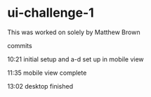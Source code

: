 # ui-challenge-1

This was worked on solely by Matthew Brown 

commits

10:21  initial setup and a-d set up in mobile view 

11:35 mobile view complete

13:02  desktop finished
